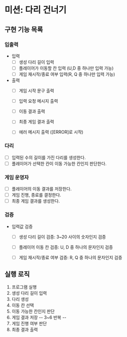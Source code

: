 # 미션: 다리 건너기

## 구현 기능 목록

### 입출력
- 입력
    - [ ] 생성 다리 길이 입력
    - [ ] 플레이어가 이동할 칸 입력 (U,D 중 하나만 입력 가능)
    - [ ] 게임 재시작/종료 여부 입력(R, Q 중 하나만 입력 가능)

- 출력
    - [ ] 게임 시작 문구 출력
    - [ ] 입력 요청 메시지 출력
    - [ ] 이동 결과 출력
    - [ ] 최종 게임 결과 출력
    - [ ] 에러 메시지 출력 ([ERROR]로 시작)


### 다리
- [ ] 입력된 수의 길이를 가진 다리를 생성한다.
- [ ] 플레이어가 선택한 칸이 이동 가능한 칸인지 판단한다.

### 게임 운영자
- [ ] 플레이어의 이동 결과를 저장한다.
- [ ] 게임 진행, 종료를 결정한다.
- [ ] 최종 게임 결과를 생성한다.

### 검증
- 입력값 검증
    - [ ] 생성 다리 길이 검증: 3~20 사이의 숫자인지 검증
    - [ ] 플레이어 이동 칸 검증: U, D 중 하나의 문자인지 검증
    - [ ] 게임 재시작/종료 여부 검증: R, Q 중 하나의 문자인지 검증



## 실행 로직

1. 프로그램 실행
2. 생성 다리 길이 입력
3. 다리 생성
4. 이동 칸 선택
5. 이동 가능한 칸인지 판단
6. 게임 결과 저장  -- 3~6 반복 --
7. 게임 진행 여부 판단
8. 최종 결과 출력
